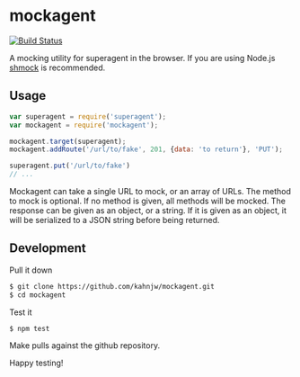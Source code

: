 # mockagent

[![Build Status](https://travis-ci.org/kahnjw/mockagent.png)](https://travis-ci.org/kahnjw/mockagent)

A mocking utility for superagent in the browser. If you are using Node.js
[shmock](https://github.com/xetorthio/shmock) is recommended.

## Usage

```javascript
var superagent = require('superagent');
var mockagent = require('mockagent');

mockagent.target(superagent);
mockagent.addRoute('/url/to/fake', 201, {data: 'to return'}, 'PUT');

superagent.put('/url/to/fake')
// ...
```

Mockagent can take a single URL to mock, or an array of URLs. The method to
mock is optional. If no method is given, all methods will be mocked. The
response can be given as an object, or a string. If it is given as an object,
it will be serialized to a JSON string before being returned.

## Development

Pull it down

```sh
$ git clone https://github.com/kahnjw/mockagent.git
$ cd mockagent
```

Test it

```
$ npm test
```

Make pulls against the github repository.

Happy testing!
